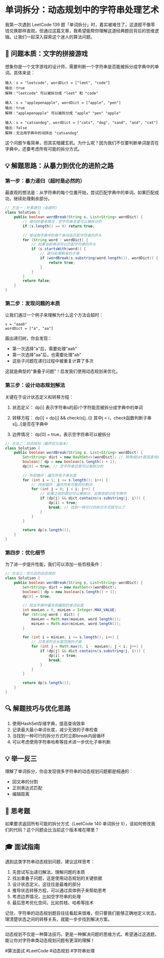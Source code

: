 # 单词拆分：动态规划中的字符串处理艺术

我第一次遇到 LeetCode 139 题「单词拆分」时，着实被难住了。这道题不像零钱兑换那样直观，但通过这篇文章，我希望能帮你理解这道经典题目背后的思维逻辑。让我们一起深入探索这个迷人的算法问题。

## 🎯 问题本质：文字的拼接游戏

想象你是一个文字游戏的设计师，需要判断一个字符串是否能被拆分成字典中的单词。具体来说：

```
输入：s = "leetcode", wordDict = ["leet", "code"]
输出：true
解释："leetcode" 可以被拆分成 "leet" 和 "code"

输入：s = "applepenapple", wordDict = ["apple", "pen"]
输出：true
解释："applepenapple" 可以被拆分成 "apple" "pen" "apple"

输入：s = "catsandog", wordDict = ["cats", "dog", "sand", "and", "cat"]
输出：false
解释：无法用字典中的词拼出 "catsandog"
```

这个问题乍看简单，但其实暗藏玄机。为什么呢？因为我们不仅要判断单词是否在字典中，还要考虑所有可能的拆分方式。

## 💡 解题思路：从暴力到优化的进阶之路

### 第一步：暴力递归（超时是必然的）

最直观的想法是：从字符串的每个位置开始，尝试匹配字典中的单词。如果匹配成功，继续处理剩余部分。

```java
// 方法一：朴素递归（会超时）
class Solution {
    public boolean wordBreak(String s, List<String> wordDict) {
        // 递归的基本情况：空字符串总是可以被拆分的
        if (s.length() == 0) return true;
        
        // 尝试用字典中的每个单词去匹配字符串的开头
        for (String word : wordDict) {
            // 如果当前单词可以匹配字符串的开头
            if (s.startsWith(word)) {
                // 递归处理剩余的子串
                if (wordBreak(s.substring(word.length()), wordDict)) {
                    return true;
                }
            }
        }
        return false;
    }
}
```

### 第二步：发现问题的本质

让我们通过一个例子来理解为什么这个方法会超时：
```
s = "aaab"
wordDict = ["a", "aa"]
```

画出递归树，你会发现：
- 第一次选择"a"后，需要处理"aab"
- 第一次选择"aa"后，也需要处理"ab"
- 这些子问题在递归过程中被重复计算了多次

这就是典型的"重叠子问题"！启发我们使用动态规划来优化。

### 第三步：设计动态规划解法

关键在于设计状态定义和转移方程：

1. 状态定义：
   dp[i] 表示字符串s的前i个字符能否被拆分成字典中的单词

2. 转移方程：
   dp[i] = dp[j] && check(s[j..i])
   其中j < i，check函数判断子串s[j..i]是否在字典中

3. 边界情况：
   dp[0] = true，表示空字符串可以被拆分

```java
// 方法二：动态规划（最终优化版本）
class Solution {
    public boolean wordBreak(String s, List<String> wordDict) {
        Set<String> dict = new HashSet<>(wordDict); // 转换成Set提高查询效率
        boolean[] dp = new boolean[s.length() + 1];
        dp[0] = true; // 空字符串总是可以被拆分的
        
        // 外层循环：遍历所有子串长度
        for (int i = 1; i <= s.length(); i++) {
            // 内层循环：遍历所有可能的分割点
            for (int j = 0; j < i; j++) {
                // 如果之前的部分可以被拆分，且剩余部分在字典中
                if (dp[j] && dict.contains(s.substring(j, i))) {
                    dp[i] = true;
                    break; // 找到一种可行的拆分方式就可以了
                }
            }
        }
        
        return dp[s.length()];
    }
}
```

### 第四步：优化细节

为了进一步提升性能，我们可以添加一些剪枝条件：

```java
// 方法三：优化后的动态规划
class Solution {
    public boolean wordBreak(String s, List<String> wordDict) {
        Set<String> dict = new HashSet<>(wordDict);
        boolean[] dp = new boolean[s.length() + 1];
        dp[0] = true;
        
        // 找出字典中最长和最短的单词长度
        int maxLen = 0, minLen = Integer.MAX_VALUE;
        for (String word : dict) {
            maxLen = Math.max(maxLen, word.length());
            minLen = Math.min(minLen, word.length());
        }
        
        for (int i = minLen; i <= s.length(); i++) {
            // 只考虑符合长度范围的子串
            for (int j = Math.max(0, i - maxLen); j < i; j++) {
                if (dp[j] && dict.contains(s.substring(j, i))) {
                    dp[i] = true;
                    break;
                }
            }
        }
        
        return dp[s.length()];
    }
}
```

## 🔍 解题技巧与优化思路

1. 使用HashSet存储字典，提高查询效率
2. 记录最大最小单词长度，减少无效的子串检查
3. 当找到一种可行的拆分方式时立即break内层循环
4. 可以考虑使用字符串哈希等技术进一步优化子串判断

## 💡 举一反三

理解了单词拆分，你会发现很多字符串的动态规划问题都是相通的：
- 回文串的分割
- 正则表达式匹配
- 编辑距离

## 🎯 思考题

如果要求返回所有可能的拆分方式（LeetCode 140 单词拆分 II），该如何修改我们的代码？这个问题会比当前这个版本难在哪里？

## 🎓 面试指南

遇到这类字符串动态规划问题，建议这样思考：

1. 先尝试写出递归解法，理解问题的本质
2. 找出重叠子问题，这是使用动态规划的关键依据
3. 设计状态定义，这往往是最难的部分
4. 推导状态转移方程，可以通过具体例子来帮助思考
5. 考虑边界情况，比如空字符串的处理
6. 最后思考优化空间，比如剪枝、哈希等技术

记住，字符串的动态规划题目往往看起来很难，但只要我们能够正确地定义状态，理清楚状态之间的转移关系，就能一步步找到解决方案。

---


动态规划不仅是一种算法技巧，更是一种解决问题的思维方式。希望通过这道题，能让你对字符串类动态规划问题有更深的理解！

#算法面试 #LeetCode #动态规划 #字符串处理